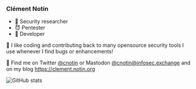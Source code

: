 ### Clément Notin

- 🔭 Security researcher
- 😈 Pentester
- 🌱 Developer

💜 I like coding and contributing back to many opensource security tools I use whenever I find bugs or enhancements!

💬 Find me on Twitter [@cnotin](https://twitter.com/cnotin) or Mastodon [@cnotin@infosec.exchange](https://infosec.exchange/@cnotin) and on my blog <https://clement.notin.org>

![GitHub stats](https://github-readme-stats.vercel.app/api?username=cnotin&count_private=true&show_icons=true&theme=dracula&hide_title=true)

